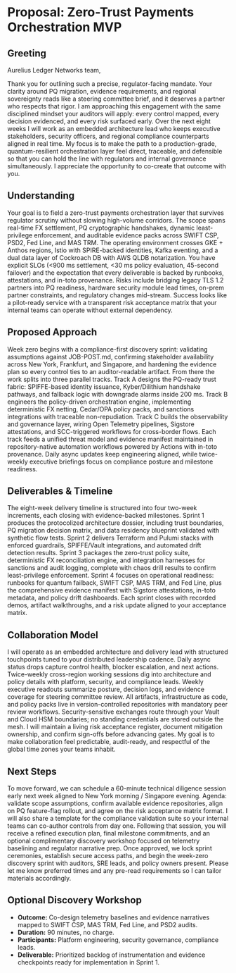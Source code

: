 # Proposal: Zero-Trust Payments Orchestration MVP

## Greeting
Aurelius Ledger Networks team,

Thank you for outlining such a precise, regulator-facing mandate. Your clarity around PQ migration, evidence requirements, and regional sovereignty reads like a steering committee brief, and it deserves a partner who respects that rigor. I am approaching this engagement with the same disciplined mindset your auditors will apply: every control mapped, every decision evidenced, and every risk surfaced early. Over the next eight weeks I will work as an embedded architecture lead who keeps executive stakeholders, security officers, and regional compliance counterparts aligned in real time. My focus is to make the path to a production-grade, quantum-resilient orchestration layer feel direct, traceable, and defensible so that you can hold the line with regulators and internal governance simultaneously. I appreciate the opportunity to co-create that outcome with you.

## Understanding
Your goal is to field a zero-trust payments orchestration layer that survives regulator scrutiny without slowing high-volume corridors. The scope spans real-time FX settlement, PQ cryptographic handshakes, dynamic least-privilege enforcement, and auditable evidence packs across SWIFT CSP, PSD2, Fed Line, and MAS TRM. The operating environment crosses GKE + Anthos regions, Istio with SPIRE-backed identities, Kafka eventing, and a dual data layer of Cockroach DB with AWS QLDB notarization. You have explicit SLOs (<900 ms settlement, <30 ms policy evaluation, 45-second failover) and the expectation that every deliverable is backed by runbooks, attestations, and in-toto provenance. Risks include bridging legacy TLS 1.2 partners into PQ readiness, hardware security module lead times, on-prem partner constraints, and regulatory changes mid-stream. Success looks like a pilot-ready service with a transparent risk acceptance matrix that your internal teams can operate without external dependency.

## Proposed Approach
Week zero begins with a compliance-first discovery sprint: validating assumptions against JOB-POST.md, confirming stakeholder availability across New York, Frankfurt, and Singapore, and hardening the evidence plan so every control ties to an auditor-readable artifact. From there the work splits into three parallel tracks. Track A designs the PQ-ready trust fabric: SPIFFE-based identity issuance, Kyber/Dilithium handshake pathways, and fallback logic with downgrade alarms inside 200 ms. Track B engineers the policy-driven orchestration engine, implementing deterministic FX netting, Cedar/OPA policy packs, and sanctions integrations with traceable non-repudiation. Track C builds the observability and governance layer, wiring Open Telemetry pipelines, Sigstore attestations, and SCC-triggered workflows for cross-border flows. Each track feeds a unified threat model and evidence manifest maintained in repository-native automation workflows powered by Actions with in-toto provenance. Daily async updates keep engineering aligned, while twice-weekly executive briefings focus on compliance posture and milestone readiness.

## Deliverables & Timeline
The eight-week delivery timeline is structured into four two-week increments, each closing with evidence-backed milestones. Sprint 1 produces the protocolized architecture dossier, including trust boundaries, PQ migration decision matrix, and data residency blueprint validated with synthetic flow tests. Sprint 2 delivers Terraform and Pulumi stacks with enforced guardrails, SPIFFE/Vault integrations, and automated drift detection results. Sprint 3 packages the zero-trust policy suite, deterministic FX reconciliation engine, and integration harnesses for sanctions and audit logging, complete with chaos drill results to confirm least-privilege enforcement. Sprint 4 focuses on operational readiness: runbooks for quantum failback, SWIFT CSP, MAS TRM, and Fed Line, plus the comprehensive evidence manifest with Sigstore attestations, in-toto metadata, and policy drift dashboards. Each sprint closes with recorded demos, artifact walkthroughs, and a risk update aligned to your acceptance matrix.

## Collaboration Model
I will operate as an embedded architecture and delivery lead with structured touchpoints tuned to your distributed leadership cadence. Daily async status drops capture control health, blocker escalation, and next actions. Twice-weekly cross-region working sessions dig into architecture and policy details with platform, security, and compliance leads. Weekly executive readouts summarize posture, decision logs, and evidence coverage for steering committee review. All artifacts, infrastructure as code, and policy packs live in version-controlled repositories with mandatory peer review workflows. Security-sensitive exchanges route through your Vault and Cloud HSM boundaries; no standing credentials are stored outside the mesh. I will maintain a living risk acceptance register, document mitigation ownership, and confirm sign-offs before advancing gates. My goal is to make collaboration feel predictable, audit-ready, and respectful of the global time zones your teams inhabit.

## Next Steps
To move forward, we can schedule a 60-minute technical diligence session early next week aligned to New York morning / Singapore evening. Agenda: validate scope assumptions, confirm available evidence repositories, align on PQ feature-flag rollout, and agree on the risk acceptance matrix format. I will also share a template for the compliance validation suite so your internal teams can co-author controls from day one. Following that session, you will receive a refined execution plan, final milestone commitments, and an optional complimentary discovery workshop focused on telemetry baselining and regulator narrative prep. Once approved, we lock sprint ceremonies, establish secure access paths, and begin the week-zero discovery sprint with auditors, SRE leads, and policy owners present. Please let me know preferred times and any pre-read requirements so I can tailor materials accordingly.

## Optional Discovery Workshop
- **Outcome:** Co-design telemetry baselines and evidence narratives mapped to SWIFT CSP, MAS TRM, Fed Line, and PSD2 audits.
- **Duration:** 90 minutes, no charge.
- **Participants:** Platform engineering, security governance, compliance leads.
- **Deliverable:** Prioritized backlog of instrumentation and evidence checkpoints ready for implementation in Sprint 1.
